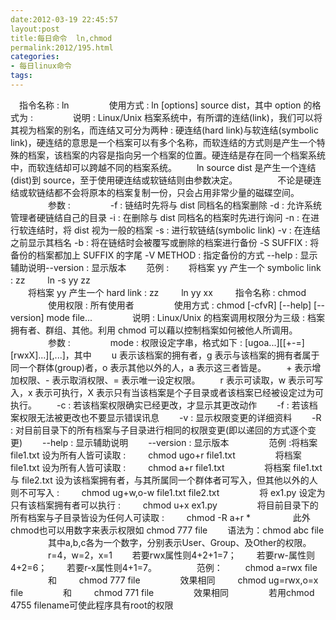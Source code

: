 ```yaml
---
date:2012-03-19 22:45:57
layout:post
title:每日命令  ln,chmod
permalink:2012/195.html
categories:
- 每日linux命令
tags:
---
```



　指令名称 : ln 
　　
　　使用方式 : ln [options] source dist，其中 option 的格式为 : 
　　
　　说明 : Linux/Unix 档案系统中，有所谓的连结(link)，我们可以将其视为档案的别名，而连结又可分为两种 : 硬连结(hard link)与软连结(symbolic link)，硬连结的意思是一个档案可以有多个名称，而软连结的方式则是产生一个特殊的档案，该档案的内容是指向另一个档案的位置。硬连结是存在同一个档案系统中，而软连结却可以跨越不同的档案系统。 
　　ln source dist 是产生一个连结(dist)到 source，至于使用硬连结或软链结则由参数决定。 
　　
　　不论是硬连结或软链结都不会将原本的档案复制一份，只会占用非常少量的磁碟空间。 
　　
　　参数 : 
　　
　　-f : 链结时先将与 dist 同档名的档案删除
        -d : 允许系统管理者硬链结自己的目录
        -i : 在删除与 dist 同档名的档案时先进行询问
        -n : 在进行软连结时，将 dist 视为一般的档案
        -s : 进行软链结(symbolic link)
        -v : 在连结之前显示其档名
        -b : 将在链结时会被覆写或删除的档案进行备份
        -S SUFFIX : 将备份的档案都加上 SUFFIX 的字尾
        -V METHOD : 指定备份的方式
        --help : 显示辅助说明--version : 显示版本 
　　范例 : 
　　将档案 yy 产生一个 symbolic link : zz 
　　 ln -s yy zz  
　　将档案 yy 产生一个 hard link : zz 
　　 ln yy xx 
　　 
指令名称 : chmod 
　　
　　使用权限 : 所有使用者 
　　
　　使用方式 : chmod [-cfvR] [--help] [--version] mode file... 
　　
　　说明 : Linux/Unix 的档案调用权限分为三级 : 档案拥有者、群组、其他。利用 chmod 可以藉以控制档案如何被他人所调用。 
　　
　　参数 : 
　　
　　mode : 权限设定字串，格式如下 : [ugoa...][[+-=][rwxX]...][,...]，其中 
　　u 表示该档案的拥有者，g 表示与该档案的拥有者属于同一个群体(group)者，o 表示其他以外的人，a 表示这三者皆是。 
　　+ 表示增加权限、- 表示取消权限、= 表示唯一设定权限。 
　　r 表示可读取，w 表示可写入，x 表示可执行，X 表示只有当该档案是个子目录或者该档案已经被设定过为可执行。 
　　-c : 若该档案权限确实已经更改，才显示其更改动作 
　　-f : 若该档案权限无法被更改也不要显示错误讯息 
　　-v : 显示权限变更的详细资料 
　　-R : 对目前目录下的所有档案与子目录进行相同的权限变更(即以递回的方式逐个变更) 
　　--help : 显示辅助说明 
　　--version : 显示版本 
　　
　　范例 :将档案 file1.txt 设为所有人皆可读取 : 
　　 chmod ugo+r file1.txt 
　　 
　　将档案 file1.txt 设为所有人皆可读取 : 
　　 chmod a+r file1.txt 
　　 
　　将档案 file1.txt 与 file2.txt 设为该档案拥有者，与其所属同一个群体者可写入，但其他以外的人则不可写入 : 
　　 chmod ug+w,o-w file1.txt file2.txt 
　　 
　　将 ex1.py 设定为只有该档案拥有者可以执行 : 
　　 chmod u+x ex1.py 
　　 
　　将目前目录下的所有档案与子目录皆设为任何人可读取 : 
　　 chmod -R a+r * 
　　
　　 此外chmod也可以用数字来表示权限如 chmod 777 file 
　　语法为：chmod abc file 
　　
　　其中a,b,c各为一个数字，分别表示User、Group、及Other的权限。 
　　
　　r=4，w=2，x=1 
　　若要rwx属性则4+2+1=7； 
　　若要rw-属性则4+2=6； 
　　若要r-x属性则4+1=7。 
　　
　　范例： 
　　 chmod a=rwx file 
　　 
　　和 
　　 chmod 777 file 
　　 
　　效果相同 
　　 chmod ug=rwx,o=x file 
　　 
　　和 
　　 chmod 771 file 
　　 
　　效果相同 
　　
　　若用chmod 4755 filename可使此程序具有root的权限 